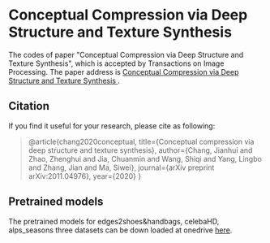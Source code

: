 # Conceptual Compression via Deep Structure and Texture Synthesis
The codes of paper "Conceptual Compression via Deep Structure and Texture Synthesis", which is accepted by Transactions on Image Processing. The paper address is <a href="https://arxiv.org/pdf/2011.04976.pdf">Conceptual Compression via Deep Structure and
Texture Synthesis
</a>.

## Citation
If you find it useful for your research, please cite as following:

>@article{chang2020conceptual,
  title={Conceptual compression via deep structure and texture synthesis},
  author={Chang, Jianhui and Zhao, Zhenghui and Jia, Chuanmin and Wang, Shiqi and Yang, Lingbo and Zhang, Jian and Ma, Siwei},
  journal={arXiv preprint arXiv:2011.04976},
  year={2020}
}
 
## Pretrained models 
The pretrained models for edges2shoes&handbags, celebaHD, alps_seasons three datasets can be down loaded at onedrive [here](https://pkueducn-my.sharepoint.com/:f:/g/personal/jhchang_pku_edu_cn/Eus_4gwN3MtAlzu5Rh3CVTQBJHl-wPy5aI41Wtf9W7rLDA?e=UdXrdy).


